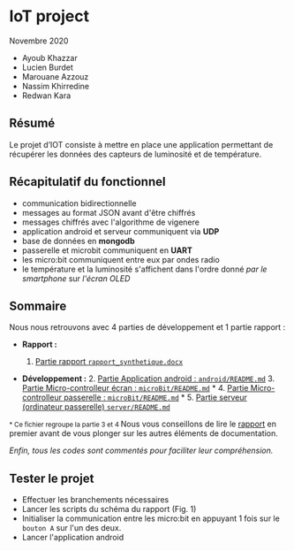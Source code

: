 # IoT project

Novembre 2020

* Ayoub Khazzar
* Lucien Burdet
* Marouane Azzouz
* Nassim Khirredine
* Redwan Kara

## Résumé

Le projet d’IOT consiste à mettre en place une application permettant de récupérer les données des capteurs de luminosité et de température.
## Récapitulatif du fonctionnel
  - communication bidirectionnelle
  - messages au format JSON avant d'être chiffrés
  - messages chiffrés avec l'algorithme de vigenere
  - application android et serveur communiquent via **UDP**
  - base de données en **mongodb**
  - passerelle et microbit communiquent en **UART**
  - les micro:bit communiquent entre eux par ondes radio
  - le température et la luminosité s'affichent dans l'ordre donné *par le smartphone* sur *l'écran OLED*

## Sommaire

Nous nous retrouvons avec 4 parties de développement et 1 partie rapport :
- **Rapport :**
  1. [Partie rapport ```rapport_synthetique.docx```](./rapport_synthétique.docx)


- **Développement :**
  2. [Partie Application android : ```android/README.md```](./android/README.md)
  3. [Partie Micro-controlleur écran : ```microBit/README.md```](microBit/README.md) \*
  4. [Partie Micro-controlleur passerelle : ```microBit/README.md```](microBit/README.md) \*
  5. [Partie serveur (ordinateur passerelle) ```server/README.md```](server/README.md)

<small>\* Ce fichier regroupe la partie 3 et 4 </small> 
Nous vous conseillons de lire le [rapport](rapport_synthetique.docx) en premier avant de vous plonger sur les autres éléments de documentation.

*Enfin, tous les codes sont commentés pour faciliter leur compréhension.*
## Tester le projet
- Effectuer les branchements nécessaires
- Lancer les scripts du schéma du rapport (Fig. 1)
- Initialiser la communication entre les micro:bit en appuyant 1 fois sur le ```bouton A``` sur l'un des deux.
- Lancer l'application android
